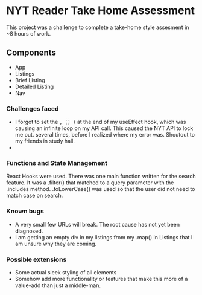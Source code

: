 # NYT Reader Take Home Assessment 

This project was a challenge to complete a take-home style assesment in ~8 hours of work.

## Components

- App 
- Listings
- Brief Listing
- Detailed Listing
- Nav

### Challenges faced

- I forgot to set the `, [] )` at the end of my useEffect hook, which was causing an infinite loop on my API call.  This caused the NYT API to lock me out. several times, before I realized where my error was.  Shoutout to my friends in study hall.
- 

### Functions and State Management 

React Hooks were used.  There was one main function written for the search feature.  It was a .filter() that matched to a query parameter with the .includes method.  .toLowerCase() was used so that the user did not need to match case on search.

### Known bugs

- A very small few URLs will break.  The root cause has not yet been diagnosed.
- I am getting an empty div in my listings from my .map() in Listings that I am unsure why they are coming.

### Possible extensions

- Some actual sleek styling of all elements 
- Somehow add more functionality or features that make this more of a value-add than just a middle-man.

